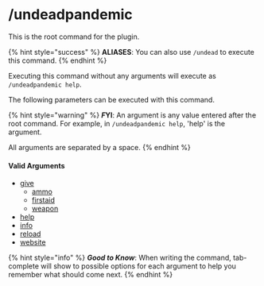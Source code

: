 # /undeadpandemic

This is the root command for the plugin.

{% hint style="success" %}
**ALIASES**: You can also use `/undead` to execute this command.
{% endhint %}

Executing this command without any arguments will execute as `/undeadpandemic help`.

The following parameters can be executed with this command.

{% hint style="warning" %}
_**F**_**YI**: An argument is any value entered after the root command. For example, in `/undeadpandemic help`, 'help' is the argument.

All arguments are separated by a space.
{% endhint %}

#### Valid Arguments

* [give](give/)
  * [ammo](give/ammo.md)
  * [firstaid](give/firstaid.md)
  * [weapon](give/weapon.md)
* [help](help.md)
* [info](https://app.gitbook.com/s/-MkmqA2L8IV\_3KNSRbUJ/c/sFIpnbJFxK0U9sAK4WRI/documentation/commands/undeadpandemic/info)
* [reload](reload.md)
* [website](website.md)

{% hint style="info" %}
_**Good to Know**_: When writing the command, tab-complete will show to possible options for each argument to help you remember what should come next.
{% endhint %}
